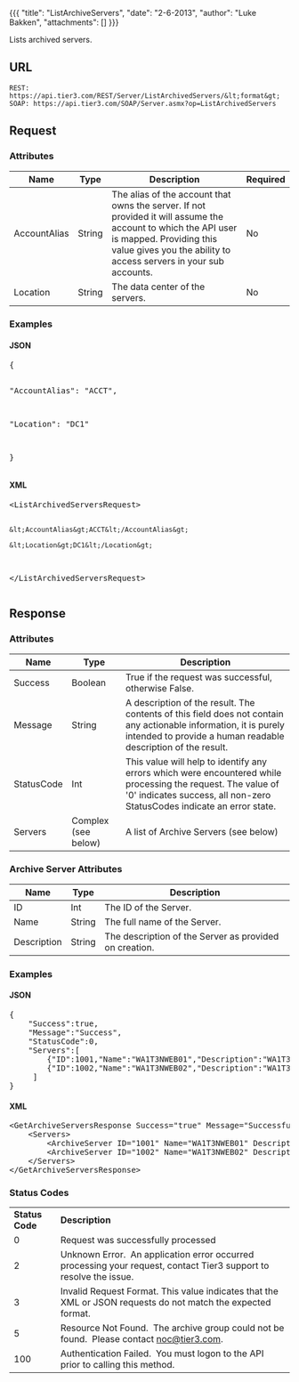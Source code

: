 {{{
  "title": "ListArchiveServers",
  "date": "2-6-2013",
  "author": "Luke Bakken",
  "attachments": []
}}}

Lists archived servers.

## URL

    REST: https://api.tier3.com/REST/Server/ListArchivedServers/&lt;format&gt;
    SOAP: https://api.tier3.com/SOAP/Server.asmx?op=ListArchivedServers

## Request
### Attributes
<table>
    <thead>
    <tr>
      <th>Name</th>
      <th>Type</th>
      <th>Description</th>
      <th>Required</th>
    </tr>
  </thead>
  <tbody>
    <tr>
      <td>AccountAlias</td>
      <td>String</td>
      <td>The alias of the account that owns the server. If not provided it will assume the account to which the API user is mapped. Providing this value gives you the ability to access servers in your sub accounts.</td>
      <td>No</td>
    </tr>
    <tr>
      <td>Location</td>
      <td>String</td>
      <td>The data center of the servers.</td>
      <td>No</td>
    </tr>
  </tbody>
</table>

### Examples
<h4>JSON</h4>
<pre>{

  "AccountAlias": "ACCT",

  "Location": "DC1"

}</pre>

<h4>XML</h4>
<pre>&lt;ListArchivedServersRequest&gt;

    &lt;AccountAlias&gt;ACCT&lt;/AccountAlias&gt;

    &lt;Location&gt;DC1&lt;/Location&gt;

&lt;/ListArchivedServersRequest&gt;</pre>

## Response
### Attributes
<table>
  <thead>
  <tr>
    <th>Name</th>
    <th>Type</th>
    <th>Description</th>
  </tr>
</thead>
<tbody>
    <tr>
      <td>Success</td>
      <td>Boolean</td>
      <td>True if the request was successful, otherwise False.</td>
    </tr>
    <tr>
      <td>Message</td>
      <td>String</td>
      <td>A description of the result. The contents of this field does not contain any actionable information, it is purely intended to provide a human readable description of the result.</td>
    </tr>
    <tr>
      <td>StatusCode</td>
      <td>Int</td>
      <td>This value will help to identify any errors which were encountered while processing the request. The value of '0' indicates success, all non-zero StatusCodes indicate an error state.</td>
    </tr>
    <tr>
      <td>Servers</td>
      <td>Complex (see below)</td>
      <td>
        <p>A list of Archive Servers (see below)</p>
      </td>
    </tr>
  </tbody>
</table>

### Archive Server Attributes
<table>
  <thead>
  <tr>
    <th>Name</th>
    <th>Type</th>
    <th>Description</th>
  </tr>
</thead>
<tbody>
    <tr>
      <td>ID</td>
      <td>Int</td>
      <td>The ID of the Server.</td>
    </tr>
    <tr>
      <td>Name</td>
      <td>String</td>
      <td>The full name of the Server.</td>
    </tr>
    <tr>
      <td>Description</td>
      <td>String</td>
      <td>The description of the Server as provided on creation.</td>
    </tr>
  </tbody>
</table>

### Examples
<h4>JSON</h4>
<pre>{<br />    "Success":true,<br />    "Message":"Success",<br />    "StatusCode":0,<br />    "Servers":[<br />        {"ID":1001,"Name":"WA1T3NWEB01","Description":"WA1T3NWEB01"},<br />        {"ID":1002,"Name":"WA1T3NWEB02","Description":"WA1T3NWEB02"}<br />     ]<br />}</pre>

<h4>XML</h4>
<pre>&lt;GetArchiveServersResponse Success="true" Message="Successfully retrieved servers" StatusCode="0"&gt;<br />    &lt;Servers&gt;<br />        &lt;ArchiveServer ID="1001" Name="WA1T3NWEB01" Description="WA1T3NWEB01"/&gt;<br />        &lt;ArchiveServer ID="1002" Name="WA1T3NWEB02" Description="WA1T3NWEB02"/&gt;<br />    &lt;/Servers&gt;&nbsp;<br />&lt;/GetArchiveServersResponse&gt;</pre>

### Status Codes
<table>
  <tbody>
    <tr>
      <td><strong>Status Code</strong>
      </td>
      <td><strong>Description</strong>
      </td>
    </tr>
    <tr>
      <td>0</td>
      <td>Request was successfully processed</td>
    </tr>
    <tr>
      <td>2</td>
      <td>Unknown Error. &nbsp;An application error occurred processing your request, contact Tier3 support to resolve the issue.</td>
    </tr>
    <tr>
      <td>3</td>
      <td>Invalid Request Format. This value indicates that the XML or JSON requests do not match the expected format.</td>
    </tr>
    <tr>
      <td>5</td>
      <td>Resource Not Found. &nbsp;The archive group could not be found. &nbsp;Please contact <a href="mailto:noc@tier3.com">noc@tier3.com</a>.</td>
    </tr>
    <tr>
      <td>100</td>
      <td>Authentication Failed. &nbsp;You must logon to the API prior to calling this method.</td>
    </tr>
  </tbody>
</table>